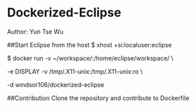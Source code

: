 # Dockerized-Eclipse
Author: Yun Tse Wu

##Start Eclipse from the host
$ xhost +si:localuser:eclipse

$ docker run -v ~/workspace/:/home/eclipse/workspace/ \

-e DISPLAY -v /tmp/.X11-unix:/tmp/.X11-unix:ro \

-d windsor106/dockerized-eclipse


##Contribution
Clone the repository and contribute to Dockerfile

